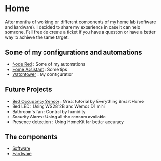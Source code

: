 # Home
After months of working on different components of my home lab (software and hardware), I decided to share my experience in case it can help someone. Fell free de create a ticket if you have a question or have a better way to achieve the same target.


## Some of my configurations and automations ##

- [Node Red](NodeRed) : Some of my automations
- [Home Assistant](HomeAssistant) : Some tips
- [Watchtower](Watchtower) : My configuration

## Future Projects ##

- [Bed Occupancy Sensor](https://everythingsmarthome.co.uk/howto/building-a-bed-occupancy-sensor-for-home-assistant/) : Great tutorial by Everything Smart Home
- Bed LED : Using WS2812B and Wemos D1 mini
- Bathroom's fan : Control by humidity
- Security Alarm : Using all the sensors available
- Presence detection : Using HomeKit for better accuracy

## The components ##

- [Software](software.md)
- [Hardware](hardware.md)
